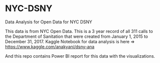 # NYC-DSNY
Data Analysis for Open Data for NYC DSNY

This data is from NYC Open Data.  This is a 3 year record of all 311 calls to the Department of Sanitation that were created  from January 1, 2015 to December 31, 2017.
Kaggle Notebook for data analysis  is here => https://www.kaggle.com/anakyani/dsny-ana

And this repo contains Power BI report for this data with the visualizations.  
